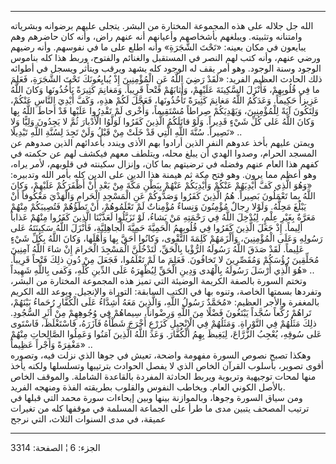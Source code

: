 ------------------------------------------------------------------------

الله جل جلاله على هذه المجموعة المختارة من البشر. يتجلى عليهم برضوانه
وبشرياته وامتنانه وتثبيته. ويبلغهم بأشخاصهم وأعيانهم أنه عنهم راض، وأنه
كان حاضرهم وهم يبايعون في مكان بعينه: «تَحْتَ الشَّجَرَةِ» وأنه اطلع على ما في
نفوسهم. وأنه رضيهم ورضي عنهم، وأنه كتب لهم النصر في المستقبل والغنائم
والفتوح، وربط هذا كله بناموس الوجود وسنة الوجود. وهو أمر يقف له الوجود
كله يشهد ويرقب ويتأثر ويسجل في أطوائه ذلك الحادث العظيم الفريد: «لَقَدْ رَضِيَ
اللَّهُ عَنِ الْمُؤْمِنِينَ إِذْ يُبايِعُونَكَ تَحْتَ الشَّجَرَةِ، فَعَلِمَ ما فِي قُلُوبِهِمْ، فَأَنْزَلَ
السَّكِينَةَ عَلَيْهِمْ، وَأَثابَهُمْ فَتْحاً قَرِيباً. وَمَغانِمَ كَثِيرَةً يَأْخُذُونَها وَكانَ اللَّهُ عَزِيزاً
حَكِيماً. وَعَدَكُمُ اللَّهُ مَغانِمَ كَثِيرَةً تَأْخُذُونَها، فَعَجَّلَ لَكُمْ هذِهِ، وَكَفَّ أَيْدِيَ النَّاسِ
عَنْكُمْ، وَلِتَكُونَ آيَةً لِلْمُؤْمِنِينَ، وَيَهْدِيَكُمْ صِراطاً مُسْتَقِيماً، وَأُخْرى لَمْ تَقْدِرُوا عَلَيْها
قَدْ أَحاطَ اللَّهُ بِها وَكانَ اللَّهُ عَلى كُلِّ شَيْءٍ قَدِيراً. وَلَوْ قاتَلَكُمُ الَّذِينَ كَفَرُوا
لَوَلَّوُا الْأَدْبارَ ثُمَّ لا يَجِدُونَ وَلِيًّا وَلا نَصِيراً. سُنَّةَ اللَّهِ الَّتِي قَدْ خَلَتْ مِنْ قَبْلُ
وَلَنْ تَجِدَ لِسُنَّةِ اللَّهِ تَبْدِيلًا» ..  
ويمتن عليهم بأخذ عدوهم النفر الذين أرادوا بهم الأذى ويندد بأعدائهم الذين
صدوهم عن المسجد الحرام، وصدوا الهدي أن يبلغ محله، ويتلطف معهم فيكشف لهم
عن حكمته في كفهم هذا العام عنهم وفضله في ترضيتهم بما كان، وإنزال سكينته
في قلوبهم، لأمر يراه، وهو أعظم مما يرون. وهو فتح مكة ثم هيمنة هذا الدين
على الدين كله بأمر الله وتدبيره: «وَهُوَ الَّذِي كَفَّ أَيْدِيَهُمْ عَنْكُمْ وَأَيْدِيَكُمْ عَنْهُمْ
بِبَطْنِ مَكَّةَ مِنْ بَعْدِ أَنْ أَظْفَرَكُمْ عَلَيْهِمْ، وَكانَ اللَّهُ بِما تَعْمَلُونَ بَصِيراً. هُمُ الَّذِينَ
كَفَرُوا وَصَدُّوكُمْ عَنِ الْمَسْجِدِ الْحَرامِ وَالْهَدْيَ مَعْكُوفاً أَنْ يَبْلُغَ مَحِلَّهُ. وَلَوْلا رِجالٌ
مُؤْمِنُونَ وَنِساءٌ مُؤْمِناتٌ لَمْ تَعْلَمُوهُمْ، أَنْ تَطَؤُهُمْ فَتُصِيبَكُمْ مِنْهُمْ مَعَرَّةٌ بِغَيْرِ عِلْمٍ،
لِيُدْخِلَ اللَّهُ فِي رَحْمَتِهِ مَنْ يَشاءُ، لَوْ تَزَيَّلُوا لَعَذَّبْنَا الَّذِينَ كَفَرُوا مِنْهُمْ عَذاباً
أَلِيماً. إِذْ جَعَلَ الَّذِينَ كَفَرُوا فِي قُلُوبِهِمُ الْحَمِيَّةَ حَمِيَّةَ الْجاهِلِيَّةِ، فَأَنْزَلَ اللَّهُ
سَكِينَتَهُ عَلى رَسُولِهِ وَعَلَى الْمُؤْمِنِينَ، وَأَلْزَمَهُمْ كَلِمَةَ التَّقْوى، وَكانُوا أَحَقَّ بِها
وَأَهْلَها، وَكانَ اللَّهُ بِكُلِّ شَيْءٍ عَلِيماً. لَقَدْ صَدَقَ اللَّهُ رَسُولَهُ الرُّؤْيا بِالْحَقِّ، لَتَدْخُلُنَّ
الْمَسْجِدَ الْحَرامَ إِنْ شاءَ اللَّهُ آمِنِينَ مُحَلِّقِينَ رُؤُسَكُمْ وَمُقَصِّرِينَ لا تَخافُونَ. فَعَلِمَ ما
لَمْ تَعْلَمُوا، فَجَعَلَ مِنْ دُونِ ذلِكَ فَتْحاً قَرِيباً. هُوَ الَّذِي أَرْسَلَ رَسُولَهُ بِالْهُدى وَدِينِ
الْحَقِّ لِيُظْهِرَهُ عَلَى الدِّينِ كُلِّهِ، وَكَفى بِاللَّهِ شَهِيداً» ..  
وتختم السورة بالصفة الكريمة الوضيئة التي تميز هذه المجموعة المختارة من
البشر، وتفردها بسمتها الخاصة، وتنوه بها في الكتب السابقة: التوراة
والإنجيل. وبوعد الله الكريم بالمغفرة والأجر العظيم: «مُحَمَّدٌ رَسُولُ اللَّهِ،
وَالَّذِينَ مَعَهُ أَشِدَّاءُ عَلَى الْكُفَّارِ رُحَماءُ بَيْنَهُمْ، تَراهُمْ رُكَّعاً سُجَّداً يَبْتَغُونَ فَضْلًا مِنَ
اللَّهِ وَرِضْواناً، سِيماهُمْ فِي وُجُوهِهِمْ مِنْ أَثَرِ السُّجُودِ. ذلِكَ مَثَلُهُمْ فِي التَّوْراةِ.
وَمَثَلُهُمْ فِي الْإِنْجِيلِ كَزَرْعٍ أَخْرَجَ شَطْأَهُ فَآزَرَهُ، فَاسْتَغْلَظَ، فَاسْتَوى عَلى سُوقِهِ، يُعْجِبُ
الزُّرَّاعَ، لِيَغِيظَ بِهِمُ الْكُفَّارَ. وَعَدَ اللَّهُ الَّذِينَ آمَنُوا وَعَمِلُوا الصَّالِحاتِ مِنْهُمْ
مَغْفِرَةً وَأَجْراً عَظِيماً» ..  
وهكذا تصبح نصوص السورة مفهومة واضحة، تعيش في جوها الذي نزلت فيه، وتصوره
أقوى تصوير، بأسلوب القرآن الخاص الذي لا يفصل الحوادث بترتيبها وتسلسلها
ولكنه يأخذ منها لمحات توجيهية وتربوية ويربط الحادثة المفردة بالقاعدة
الشاملة. والموقف الخاص بالأصل الكوني العام. ويخاطب النفوس والقلوب
بطريقته الفذة ومنهجه الفريد.  
ومن سياق السورة وجوها، وبالموازنة بينها وبين إيحاءات سورة محمد التي
قبلها في ترتيب المصحف يتبين مدى ما طرأ على الجماعة المسلمة في موقفها كله
من تغيرات عميقة، في مدى السنوات الثلاث، التي نرجح

------------------------------------------------------------------------

الجزء: 6 ¦ الصفحة: 3314
